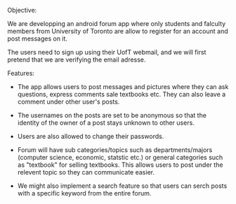 Objective:

We are developping an android forum app where only students and falculty members from University of Toronto 
are allow to register for an account and post messages on it.

The users need to sign up using their UofT webmail, and we will first pretend that we are verifying the email adresse.

Features:

- The app allows users to post messages and pictures where they can ask questions,
express comments sale textbooks etc. They can also leave a comment under other user's posts.

- The usernames on the posts are set to be anonymous so that the identity of the owner of a post stays unknown to other users.

- Users are also allowed to change their passwords.

- Forum will have sub categories/topics such as departments/majors (computer science, economic, statstic etc.) or 
general categories such as "textbook" for selling textbooks. This allows users to post 
under the relevent topic so they can communicate easier.

- We might also implement a search feature so that users can serch posts with a specific keyword from the entire forum.


